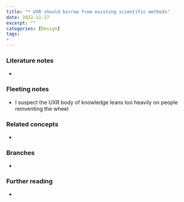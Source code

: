 ```yaml
---
title: "* UXR should borrow from existing scientific methods"
date: 2022-11-27
excerpt: ""
categories: [Design]
tags:
-
---
```

### Literature notes
- 

### Fleeting notes
- I suspect the UXR body of knowledge leans too heavily on people reinventing the wheel

### Related concepts
- 

### Branches
- 

### Further reading
- 